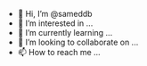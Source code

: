 - 👋 Hi, I’m @sameddb
- 👀 I’m interested in ...
- 🌱 I’m currently learning ...
- 💞️ I’m looking to collaborate on ...
- 📫 How to reach me ...

<!---
sameddb/sameddb is a ✨ special ✨ repository because its `README.md` (this file) appears on your GitHub profile.
You can click the Preview link to take a look at your changes.
--->
